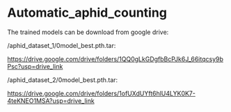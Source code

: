 # Automatic_aphid_counting
The trained models can be download from google drive:



/aphid_dataset_1/0model_best.pth.tar:

https://drive.google.com/drive/folders/1QQ0gLkGDgfbBcPJk6J_66itqcsy9bPsc?usp=drive_link



/aphid_dataset_2/0model_best.pth.tar:

https://drive.google.com/drive/folders/1ofUXdUYft6hlU4LYK0K7-4teKNEO1MSA?usp=drive_link



